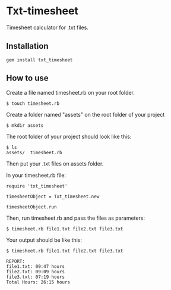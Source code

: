 

Txt-timesheet
====================

Timesheet calculator for .txt files.

Installation
------------
	gem install txt_timesheet

How to use
------------
Create a file named timesheet.rb on your root folder.

    $ touch timesheet.rb

Create a folder named "assets" on the root folder of your project

    $ mkdir assets
    
The root folder of your project should look like this:
    
    $ ls
    assets/  timesheet.rb

Then put your .txt files on assets folder.
    
In your timesheet.rb file:
   
    require 'txt_timesheet'
    
    timesheetObject = Txt_timesheet.new
    
    timesheetObject.run
    
Then, run timesheet.rb and pass the files as parameters:

    $ timesheet.rb file1.txt file2.txt file3.txt      

    

Your output should be like this:

    $ timesheet.rb file1.txt file2.txt file3.txt     
    
    REPORT:
    file1.txt: 09:47 hours
    file2.txt: 09:09 hours
    file3.txt: 07:19 hours
    Total Hours: 26:15 hours


